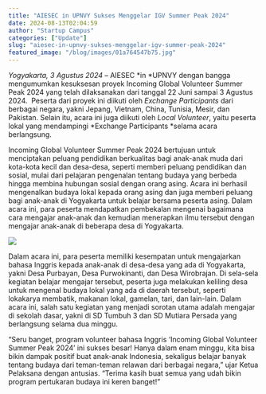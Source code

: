 ```yaml
---
title: "AIESEC in UPNVY Sukses Menggelar IGV Summer Peak 2024"
date: 2024-08-13T02:04:59
author: "Startup Campus"
categories: ["Update"]
slug: "aiesec-in-upnvy-sukses-menggelar-igv-summer-peak-2024"
featured_image: "/blog/images/01a764547b75.jpg"
---
```


*Yogyakarta, 3 Agustus 2024* – AIESEC *in *UPNVY dengan bangga mengumumkan kesuksesan proyek Incoming Global Volunteer Summer Peak 2024 yang telah dilaksanakan dari tanggal 22 Juni sampai 3 Agustus 2024.  Peserta dari proyek ini diikuti oleh *Exchange Participants* dari berbagai negara, yakni Jepang, Vietnam, China, Tunisia, Mesir, dan Pakistan. Selain itu, acara ini juga diikuti oleh *Local Volunteer*, yaitu peserta lokal yang mendampingi *Exchange Participants *selama acara berlangsung.

Incoming Global Volunteer Summer Peak 2024 bertujuan untuk menciptakan peluang pendidikan berkualitas bagi anak-anak muda dari kota-kota kecil dan desa-desa, seperti memberi peluang pendidikan dan sosial, mulai dari pelajaran pengenalan tentang budaya yang berbeda hingga membina hubungan sosial dengan orang asing. Acara ini berhasil mengenalkan budaya lokal kepada orang asing dan juga memberi peluang bagi anak-anak di Yogyakarta untuk belajar bersama peserta asing. Dalam acara ini, para peserta mendapatkan pembekalan mengenai bagaimana cara mengajar anak-anak dan kemudian menerapkan ilmu tersebut dengan mengajar anak-anak di beberapa desa di Yogyakarta. 

![](https://lh7-rt.googleusercontent.com/docsz/AD_4nXdadKq4TrpbYsd6qHp2IhdkXlGdN72jL1-z0rX1-V7bfyc6gx8ViYKeFYobTDWDTuykKqWHkXP3uLE-LqX7Rufy_OS276JkwUoEo3PI35pMO69iMQGrV4GNSTpNd5ohhtx3yc4qrUbRdu7yKwRT_rZVVglz?key=TZu4sW5AMDyfzNZ8gK3eZg)

Dalam acara ini, para peserta memiliki kesempatan untuk mengajarkan bahasa Inggris kepada anak-anak di desa-desa yang ada di Yogyakarta, yakni Desa Purbayan, Desa Purwokinanti, dan Desa Wirobrajan. Di sela-sela kegiatan belajar mengajar tersebut, peserta juga melakukan keliling desa untuk mengenal budaya lokal yang ada di daerah tersebut, seperti lokakarya membatik, makanan lokal, gamelan, tari, dan lain-lain. Dalam acara ini, salah satu kegiatan yang menjadi sorotan utama adalah mengajar di sekolah dasar, yakni di SD Tumbuh 3 dan SD Mutiara Persada yang berlangsung selama dua minggu.

“Seru banget, program volunteer bahasa Inggris ‘Incoming Global Volunteer Summer Peak 2024’ ini sukses besar! Hanya dalam enam minggu, kita bisa bikin dampak positif buat anak-anak Indonesia, sekaligus belajar banyak tentang budaya dari teman-teman relawan dari berbagai negara,” ujar Ketua Pelaksana dengan antusias. “Terima kasih buat semua yang udah bikin program pertukaran budaya ini keren banget!”
